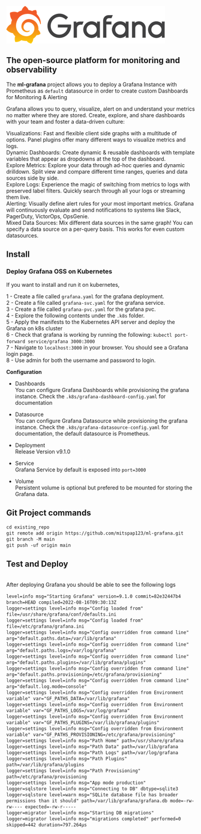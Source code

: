 ![Image1](https://github.com/mitspap123/ml-grafana/blob/main/docs/grafana-logo.png)
## The open-source platform for monitoring and observability

The **ml-grafana** project allows you to deploy a Grafana Instance with Prometheus as `default` datasource in order to create custom Dashboards for Monitoring & Alerting

Grafana allows you to query, visualize, alert on and understand your metrics no matter where they are stored. Create, explore, and share dashboards with your team and foster a data-driven culture:<br>

Visualizations: Fast and flexible client side graphs with a multitude of options. Panel plugins offer many different ways to visualize metrics and logs.<br>
Dynamic Dashboards: Create dynamic & reusable dashboards with template variables that appear as dropdowns at the top of the dashboard.<br>
Explore Metrics: Explore your data through ad-hoc queries and dynamic drilldown. Split view and compare different time ranges, queries and data sources side by side.<br>
Explore Logs: Experience the magic of switching from metrics to logs with preserved label filters. Quickly search through all your logs or streaming them live.<br>
Alerting: Visually define alert rules for your most important metrics. Grafana will continuously evaluate and send notifications to systems like Slack, PagerDuty, VictorOps, OpsGenie.<br>
Mixed Data Sources: Mix different data sources in the same graph! You can specify a data source on a per-query basis. This works for even custom datasources.<br>

## Install

### Deploy Grafana OSS on Kubernetes

If you want to install and run it on kubernetes,

1 - Create a file called `grafana.yaml` for the grafana deployment.<br>
2 - Create a file called `grafana-svc.yaml` for the grafana service.<br>
3 - Create a file called `grafana-pvc.yaml` for the grafana pvc.<br>
4 - Explore the following contents under the `.k8s` folder.<br>
5 - Apply the manifests to the Kubernetes API server and deploy the Grafana on k8s cluster<br>
6 - Check that grafana is working by running the following: `kubectl port-forward service/grafana 3000:3000`<br>
7 - Navigate to `localhost:3000` in your browser. You should see a Grafana login page.<br>
8 - Use admin for both the username and password to login.<br>

**Configuration**

- Dashboards <br />
You can configure Grafana Dashboards while provisioning the grafana instance. Check the `.k8s/grafana-dashboard-config.yaml` for documentation

- Datasource <br />
You can configure Grafana Datasource while provisioning the grafana instance. Check the `.k8s/grafana-datasource-config.yaml` for documentation, the default datasource is Prometheus.

- Deployment <br />
Release Version v9.1.0

- Service <br />
Grafana Service by default is exposed into `port=3000`

- Volume <br />
Persistent volume is optional but prefered to be mounted for storing the Grafana data.

## Git Project commands

```
cd existing_repo
git remote add origin https://github.com/mitspap123/ml-grafana.git
git branch -M main
git push -uf origin main
```

## Test and Deploy

<br>
After deploying Grafana you should be able to see the following logs

```
level=info msg="Starting Grafana" version=9.1.0 commit=82e32447b4 branch=HEAD compiled=2022-08-16T09:30:13Z
logger=settings level=info msg="Config loaded from" file=/usr/share/grafana/conf/defaults.ini
logger=settings level=info msg="Config loaded from" file=/etc/grafana/grafana.ini
logger=settings level=info msg="Config overridden from command line" arg="default.paths.data=/var/lib/grafana"
logger=settings level=info msg="Config overridden from command line" arg="default.paths.logs=/var/log/grafana"
logger=settings level=info msg="Config overridden from command line" arg="default.paths.plugins=/var/lib/grafana/plugins"
logger=settings level=info msg="Config overridden from command line" arg="default.paths.provisioning=/etc/grafana/provisioning"
logger=settings level=info msg="Config overridden from command line" arg="default.log.mode=console"
logger=settings level=info msg="Config overridden from Environment variable" var="GF_PATHS_DATA=/var/lib/grafana"
logger=settings level=info msg="Config overridden from Environment variable" var="GF_PATHS_LOGS=/var/log/grafana"
logger=settings level=info msg="Config overridden from Environment variable" var="GF_PATHS_PLUGINS=/var/lib/grafana/plugins"
logger=settings level=info msg="Config overridden from Environment variable" var="GF_PATHS_PROVISIONING=/etc/grafana/provisioning"
logger=settings level=info msg="Path Home" path=/usr/share/grafana
logger=settings level=info msg="Path Data" path=/var/lib/grafana
logger=settings level=info msg="Path Logs" path=/var/log/grafana
logger=settings level=info msg="Path Plugins" path=/var/lib/grafana/plugins
logger=settings level=info msg="Path Provisioning" path=/etc/grafana/provisioning
logger=settings level=info msg="App mode production"
logger=sqlstore level=info msg="Connecting to DB" dbtype=sqlite3
logger=sqlstore level=warn msg="SQLite database file has broader permissions than it should" path=/var/lib/grafana/grafana.db mode=-rw-rw---- expected=-rw-r-----
logger=migrator level=info msg="Starting DB migrations"
logger=migrator level=info msg="migrations completed" performed=0 skipped=442 duration=797.264µs
```